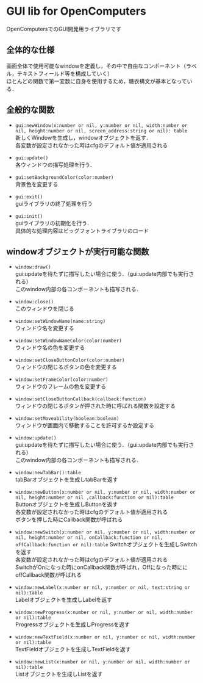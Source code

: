 # GUI lib for OpenComputers

OpenComputersでのGUI開発用ライブラリです

## 全体的な仕様
画面全体で使用可能なwindowを定義し，その中で自由なコンポーネント（ラベル，テキストフィールド等を構成していく）  
ほとんどの関数で第一変数に自身を使用するため，糖衣構文が基本となっている．

## 全般的な関数

- `gui:newWindow(x:number or nil, y:number or nil, width:number or nil, height:number or nil, screen_address:string or nil): table`  
新しくWindowを生成し，windowオブジェクトを返す．  
各変数が設定されなかった時はcfgのデフォルト値が適用される

- `gui:update()`  
各ウィンドウの描写処理を行う．

- `gui:setBackgroundColor(color:number)`  
背景色を変更する

- `gui:exit()`  
guiライブラリの終了処理を行う

- `gui:init()`  
guiライブラリの初期化を行う．  
具体的な処理内容はビッグフォントライブラリのロード

## windowオブジェクトが実行可能な関数

- `window:draw()`  
gui:updateを待たずに描写したい場合に使う．（gui:update内部でも実行される）  
このwindow内部の各コンポーネントも描写される．

- `window:close()`  
このウィンドウを閉じる

- `window:setWindowName(name:string)`  
ウィンドウ名を変更する

- `window:setWindowNameColor(color:number)`  
ウィンドウ名の色を変更する

- `window:setCloseButtonColor(color:number)`  
ウィンドウの閉じるボタンの色を変更する

- `window:setFrameColor(color:number)`  
ウィンドウのフレームの色を変更する

- `window:setCloseButtonCallback(callback:function)`  
ウィンドウの閉じるボタンが押された時に呼ばれる関数を設定する

- `window:setMoveability(boolean:boolean)`  
ウィンドウが画面内で移動することを許可するか設定する

- `window:update()`  
gui:updateを待たずに描写したい場合に使う．（gui:update内部でも実行される）  
このwindow内部の各コンポーネントも描写される．

- `window:newTabBar():table`  
tabBarオブジェクトを生成しtabBarを返す

- `window:newButton(x:number or nil, y:number or nil, width:number or nil, height:number or nil ,callback:function or nil):table`  
Buttonオブジェクトを生成しButtonを返す  
各変数が設定されなかった時はcfgのデフォルト値が適用される  
ボタンを押した時にCallback関数が呼ばれる  

- `window:newSwitch(x:number or nil, y:number or nil, width:number or nil, height:number or nil, onCallback:function or nil, offCallback:function or nil):table`
Switchオブジェクトを生成しSwitchを返す  
各変数が設定されなかった時はcfgのデフォルト値が適用される  
SwitchがOnになった時にonCallback関数が呼ばれ，Offになった時ににoffCallback関数が呼ばれる  

- `window:newLabel(x:number or nil, y:number or nil, text:string or nil):table`  
Labelオブジェクトを生成しLabelを返す  

- `window:newProgress(x:number or nil, y:number or nil, width:number or nil):table`  
Progressオブジェクトを生成しProgressを返す  

- `window:newTextField(x:number or nil, y:number or nil, width:number or nil):table`  
TextFieldオブジェクトを生成しTextFieldを返す  

- `window:newList(x:number or nil, y:number or nil, width:number or nil):table`  
Listオブジェクトを生成しListを返す  
